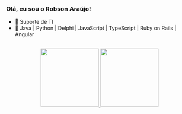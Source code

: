 ### Olá, eu sou o Robson Araújo!

- 🔭 Suporte de TI
- 🌱 Java | Python | Delphi | JavaScript | TypeScript | Ruby on Rails | Angular
##

<div align="center">
  <a href="https://github.com/araujorobson">
  <img height="157em" src="https://github-readme-stats-sigma-five.vercel.app/api?username=araujorobson&show_icons=true&theme=gotham&include_all_commits=true&count_private=true"/>
  <img height="157em" src="https://github-readme-stats-sigma-five.vercel.app/api/top-langs/?username=araujorobson&layout=compact&langs_count=7&theme=gotham"/>
</div>
